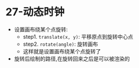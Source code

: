 # 27-动态时钟

- 设置画布绕某个点旋转:
  - step1. `translate(x, y)`: 平移原点到旋转中心点
  - step2. `rotate(angle)`: 旋转画布
  - 这样就是设置画布绕某个点旋转了
- 旋转后绘制的路径,在旋转回来之后是可以被渲染的